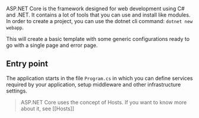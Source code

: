 ASP.NET Core is the framework designed for web development using C# and .NET. It contains a lot of tools that you can use and install like modules. In order to create a project, you can use the dotnet cli command:  `dotnet new webapp`.

This will create a basic template with some generic configurations ready to go with a single page and error page.
## Entry point
The application starts in the file `Program.cs` in which you can define services required by your application, setup middleware and other infrastructure settings.

> ASP.NET Core uses the concept of Hosts. If you want to know more about it, see [[Hosts]]
